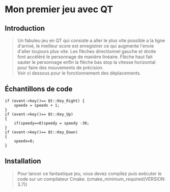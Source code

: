 # Mon premier jeu avec QT

## Introduction

>Un fabuleu jeu en QT qui consiste a aller le plus vite possible a la ligne d'arrivé, le meilleur score est enregistrer ce qui augmente l'envie d'aller toujours plus vite.
Les flèches directionnel gauche et droite font accéléré le personnage de manière linéaire. Flèche haut fait sauter le personnage enfin la flèche bas stop la vitesse horizontal pour faire des mouvements de précision.
<br>Voir ci dessous pour le fonctionnement des déplacements.

## Échantillons de code



    if (event->key()== Qt::Key_Right) {
        speedx = speedx + 1;
    }
    if (event->key()== Qt::Key_Up)
    {
        if(speedy==0)speedy = speedy -30;
    }
    if (event->key()== Qt::Key_Down)
    {
        speedx=0;
    }


## Installation

> Pour lancer ce fantastique jeu, vous devez compilez puis exécuter le code sur un compilateur Cmake. (cmake_minimum_required(VERSION 3.7))
